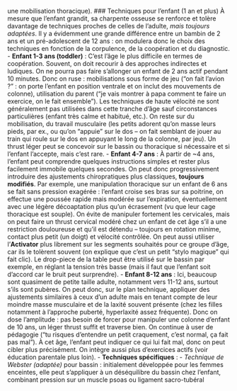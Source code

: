 une mobilisation thoracique). ### Techniques pour l’enfant (1 an et plus) À mesure que l’enfant grandit, sa charpente osseuse se renforce et tolère davantage de techniques proches de celles de l’adulte, *mais toujours adaptées*. Il y a évidemment une grande différence entre un bambin de 2 ans et un pré-adolescent de 12 ans : on modulera donc le choix des techniques en fonction de la corpulence, de la coopération et du diagnostic. - **Enfant 1-3 ans (toddler)** : C’est l’âge le plus difficile en termes de coopération. Souvent, on doit recourir à des approches indirectes et ludiques. On ne pourra pas faire s’allonger un enfant de 2 ans actif pendant 10 minutes. Donc on ruse : mobilisations sous forme de jeu (“on fait l’avion ?” : on porte l’enfant en position ventrale et on inclut des mouvements de colonne), utilisation du parent (“je vais montrer à papa comment te faire un exercice, on le fait ensemble”). Les techniques de haute vélocité ne sont généralement pas utilisées dans cette tranche d’âge sauf circonstances particulières (enfant très calme et habitué, etc.). On reste sur du mobilisation, du travail musculaire (les petits adorent qu’on masse leurs pieds, par ex., ou qu’on “appuie” sur le dos – on fait semblant de jouer au train qui roule sur le dos en appuyant le long de la colonne, par jeu). Un thrust léger peut se concevoir sur le bassin ou thoracique si nécessaire et si l’enfant l’accepte, mais c’est rare. - **Enfant 4-7 ans** : À partir de ~4 ans, l’enfant peut comprendre quelques instructions simples et rester plus facilement immobile quelques secondes. On peut donc progressivement introduire des ajustements chiropratiques plus classiques, **toujours modifiés**. Par exemple, une manipulation thoracique sur un enfant de 6 ans se fait sans pression exagérée : l’enfant croise ses bras sur sa poitrine, on effectue une poussée rapide mais modérée sur l’expiration, éventuellement avec une légère décoaptation plus qu’un écrasement (vu que leur cage thoracique est souple). On évite de manipuler fortement les cervicales, mais on peut faire un thrust cervical modéré chez un enfant de cet âge s’il a une restriction douloureuse et qu’il est détendu – toujours en rotation minime, contact plus petit (un doigt) et vélocité contrôlée. On peut aussi utiliser l’**Activator** plus librement sur les segments souhaités pour ce groupe d’âge, car ils le tolèrent souvent (on explique que c’est un petit “stylo magique” qui fait clic). Le drop-piece de la table peut être utilisé sur le bassin par exemple, en réglant la tension très basse (mais il faut que l’enfant soit d’accord car le bruit peut surprendre). - **Enfant 8-12 ans** : Ici, beaucoup sont quasiment de petite taille adulte, notamment vers 11-12 ans, surtout s’ils sont pubères. On peut donc, sur le plan technique, appliquer des ajustements similaires à ceux d’un adulte mais en tenant compte de leur moindre masse musculaire et de la laxité souvent présente (chez les filles notamment à l’approche puberté, hyperlaxité assez fréquente). Donc on dose l’amplitude : pas besoin de forcer pour manipuler une colonne d’enfant de 10 ans, un léger thrust suffit et traverse bien. On continue à user de pédagogie (“tu risques d’entendre un petit craquement, c’est normal, ça fait pas mal”). À cet âge, l’enfant peut indiquer ce qui lui fait mal, donc on peut cibler plus précisément. On intègre aussi plus d’exercices actifs (voir éducation parentale plus loin). - **Techniques spécifiques** : - *Technique de Webster (adaptée)* pour bassin : initialement développée pour les femmes enceintes, elle peut s’appliquer à un déséquilibre du bassin chez l’enfant, combinant pression sur un muscle psoas ou ligament sacro-tubéral